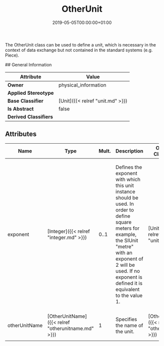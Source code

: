 ﻿---
title: OtherUnit
toc: false
type: specs
date: "2019-05-05T00:00:00+01:00"
draft: false
menu_name: vec120

# Prev/next pager order (if `docs_section_pager` enabled in `params.toml`)
weight: 
---
<html><body><p>The OtherUnit class can be used to define a unit, which is necessary in the context of data exchange but not contained in the standard systems (e.g. Piece).  </p></body></html>
## General Information

| Attribute               | Value |
|-------------------------|-------|
| **Owner**               | physical_information |
| **Applied Stereotype**  |   |
| **Base Classifier**     | [Unit]({{< relref "unit.md" >}})<br/>  |
| **Is Abstract**         | false |
| **Derived Classifiers** |   |


## Attributes
|  Name  |  Type  |  Mult.  |  Description  |  Owning Classifier  |
|--------|--------|---------|---------------|--------------|
|exponent | [Integer]({{< relref "integer.md" >}}) | 0..1 | <html>   <head>     </head>   <body>     <p> Defines the exponent with which this unit instance should be used. In order to define square meters for example, the SIUnit &quot;metre&quot; with an exponent of 2 will be used. If no exponent is defined it is equivalent to the value 1.      </p>    </body> </html>  | [Unit]({{< relref "unit.md" >}}) |
|otherUnitName | [OtherUnitName]({{< relref "otherunitname.md" >}}) | 1 | <html>   <head>     </head>   <body>     <p> Specifies the name of the unit.      </p>    </body> </html>  | [OtherUnit]({{< relref "otherunit.md" >}}) |

